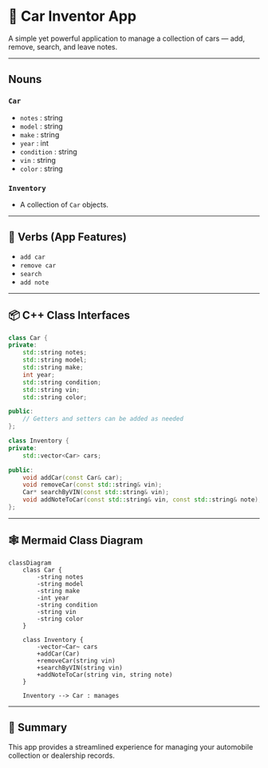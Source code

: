 
# 🚗 Car Inventor App

A simple yet powerful application to manage a collection of cars — add, remove, search, and leave notes.

---

## Nouns

### `Car`
- `notes` : string
- `model` : string
- `make` : string
- `year` : int
- `condition` : string
- `vin` : string
- `color` : string

### `Inventory`
- A collection of `Car` objects.

---

## 🔧 Verbs (App Features)
- `add car`
- `remove car`
- `search`
- `add note`

---

## 📦 C++ Class Interfaces

```cpp
class Car {
private:
    std::string notes;
    std::string model;
    std::string make;
    int year;
    std::string condition;
    std::string vin;
    std::string color;

public:
    // Getters and setters can be added as needed
};

class Inventory {
private:
    std::vector<Car> cars;

public:
    void addCar(const Car& car);
    void removeCar(const std::string& vin);
    Car* searchByVIN(const std::string& vin);
    void addNoteToCar(const std::string& vin, const std::string& note);
};
```

---

## 🕸️ Mermaid Class Diagram

```mermaid
classDiagram
    class Car {
        -string notes
        -string model
        -string make
        -int year
        -string condition
        -string vin
        -string color
    }

    class Inventory {
        -vector~Car~ cars
        +addCar(Car)
        +removeCar(string vin)
        +searchByVIN(string vin)
        +addNoteToCar(string vin, string note)
    }

    Inventory --> Car : manages
```

---

## 📝 Summary

This app provides a streamlined experience for managing your automobile collection or dealership records.

